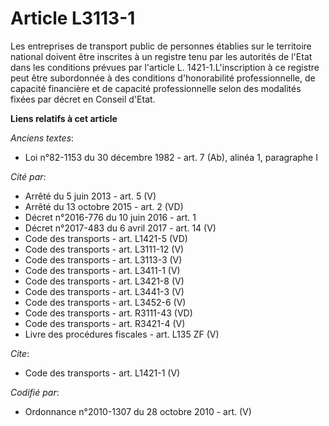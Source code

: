 # Article L3113-1

Les entreprises de transport public de personnes établies sur le territoire national doivent être inscrites à un registre
tenu par les autorités de l'Etat dans les conditions prévues par l'article L. 1421-1.L'inscription à ce registre peut être
subordonnée à des conditions d'honorabilité professionnelle, de capacité financière et de capacité professionnelle selon des
modalités fixées par décret en Conseil d'Etat.

**Liens relatifs à cet article**

_Anciens textes_:

  - Loi n°82-1153 du 30 décembre 1982 - art. 7 (Ab), alinéa 1, paragraphe I

_Cité par_:

  - Arrêté du 5 juin 2013 - art. 5 (V)
  - Arrêté du 13 octobre 2015 - art. 2 (VD)
  - Décret n°2016-776 du 10 juin 2016 - art. 1
  - Décret n°2017-483 du 6 avril 2017 - art. 14 (V)
  - Code des transports - art. L1421-5 (VD)
  - Code des transports - art. L3111-12 (V)
  - Code des transports - art. L3113-3 (V)
  - Code des transports - art. L3411-1 (V)
  - Code des transports - art. L3421-8 (V)
  - Code des transports - art. L3441-3 (V)
  - Code des transports - art. L3452-6 (V)
  - Code des transports - art. R3111-43 (VD)
  - Code des transports - art. R3421-4 (V)
  - Livre des procédures fiscales - art. L135 ZF (V)

_Cite_:

  - Code des transports - art. L1421-1 (V)

_Codifié par_:

  - Ordonnance n°2010-1307 du 28 octobre 2010 - art. (V)
